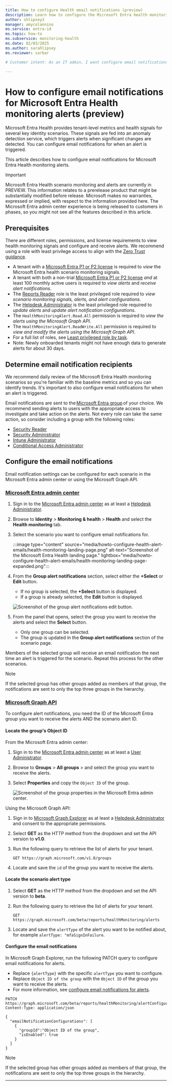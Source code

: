 ```yaml
---
title: How to configure Health email notifications (preview)
description: Learn how to configure the Microsoft Entra health monitoring email notifications to monitor and improve the health of your tenant.
author: shlipsey3
manager: amycolannino
ms.service: entra-id
ms.topic: how-to
ms.subservice: monitoring-health
ms.date: 02/03/2025
ms.author: sarahlipsey
ms.reviewer: sarbar

# Customer intent: As an IT admin, I want configure email notifications for when my tenant receives a Microsoft Entra Health alert.

---
```


# How to configure email notifications for Microsoft Entra Health monitoring alerts (preview)

Microsoft Entra Health provides tenant-level metrics and health signals for several key identity scenarios. These signals are fed into an anomaly detection service, which triggers alerts when significant changes are detected. You can configure email notifications for when an alert is triggered.

This article describes how to configure email notifications for Microsoft Entra Health monitoring alerts.

> [!IMPORTANT]
> Microsoft Entra Health scenario monitoring and alerts are currently in PREVIEW.
> This information relates to a prerelease product that might be substantially modified before release. Microsoft makes no warranties, expressed or implied, with respect to the information provided here. The Microsoft Entra admin center experience is being released to customers in phases, so you might not see all the features described in this article.

## Prerequisites

There are different roles, permissions, and license requirements to view health monitoring signals and configure and receive alerts. We recommend using a role with least privilege access to align with the [Zero Trust guidance](/security/zero-trust/zero-trust-overview).

- A tenant with a [Microsoft Entra P1 or P2 license](../../fundamentals/get-started-premium.md) is required to *view* the Microsoft Entra health scenario monitoring signals.
- A tenant with both a non-trial [Microsoft Entra P1 or P2 license](../../fundamentals/get-started-premium.md) *and* at least 100 monthly active users is required to *view alerts* and *receive alert notifications*.
- The [Reports Reader](../role-based-access-control/permissions-reference.md#reports-reader) role is the least privileged role required to *view scenario monitoring signals, alerts, and alert configurations*.
- The [Helpdesk Administrator](../role-based-access-control/permissions-reference.md#helpdesk-administrator) is the least privileged role required to *update alerts* and *update alert notification configurations*.
- The `HealthMonitoringAlert.Read.All` permission is required to *view the alerts using the Microsoft Graph API*.
- The `HealthMonitoringAlert.ReadWrite.All` permission is required to *view and modify the alerts using the Microsoft Graph API*.
- For a full list of roles, see [Least privileged role by task](../role-based-access-control/delegate-by-task.md#monitoring-and-health---audit-and-sign-in-logs-least-privileged-roles).
- Note: Newly onboarded tenants might not have enough data to generate alerts for about 30 days.

## Determine email notification recipients

We recommend daily review of the Microsoft Entra Health monitoring scenarios so you're familiar with the baseline metrics and so you can identify trends. It's important to also configure email notifications for when an alert is triggered.

Email notifications are sent to the [Microsoft Entra group](../../fundamentals/concept-learn-about-groups.md) of your choice. We recommend sending alerts to users with the appropriate access to investigate and take action on the alerts. Not every role can take the same action, so consider including a group with the following roles: 

- [Security Reader](../role-based-access-control/permissions-reference.md#security-reader)
- [Security Administrator](../role-based-access-control/permissions-reference.md#security-administrator)
- [Intune Administrator](../role-based-access-control/permissions-reference.md#intune-administrator)
- [Conditional Access Administrator](../role-based-access-control/permissions-reference.md#conditional-access-administrator)

## Configure the email notifications

Email notification settings can be configured for each scenario in the Microsoft Entra admin center or using the Microsoft Graph API.

### [Microsoft Entra admin center](#tab/microsoft-entra-admin-center)

1. Sign in to the [Microsoft Entra admin center](https://entra.microsoft.com) as at least a [Helpdesk Administrator](../role-based-access-control/permissions-reference.md#helpdesk-administrator).

1. Browse to **Identity** > **Monitoring & health** > **Health** and select the **Health monitoring** tab.

1. Select the scenario you want to configure email notifications for.

    :::image type="content" source="media/howto-configure-health-alert-emails/health-monitoring-landing-page.png" alt-text="Screenshot of the Microsoft Entra Health landing page." lightbox="media/howto-configure-health-alert-emails/health-monitoring-landing-page-expanded.png":::

1. From the **Group alert notifications** section, select either the **+Select** or **Edit** button.
    - If no group is selected, the **+Select** button is displayed.
    - If a group is already selected, the **Edit** button is displayed.

    ![Screenshot of the group alert notifications edit button.](media/howto-configure-health-alert-emails/email-notifications-edit-button.png)

1. From the panel that opens, select the group you want to receive the alerts and select the **Select** button. 
    - Only one group can be selected.
    - The group is updated in the **Group alert notifications** section of the scenario page.

Members of the selected group will receive an email notification the next time an alert is triggered for the scenario. Repeat this process for the other scenarios.

> [!NOTE]
> If the selected group has other groups added as members of that group, the notifications are sent to only the top three groups in the hierarchy.

### [Microsoft Graph API](#tab/microsoft-graph-api)

To configure alert notifications, you need the ID of the Microsoft Entra group you want to receive the alerts AND the scenario alert ID. 

#### Locate the group's Object ID

From the Microsoft Entra admin center:

1. Sign in to the [Microsoft Entra admin center](https://entra.microsoft.com) as at least a [User Administrator](../role-based-access-control/permissions-reference.md#user-administrator).
1. Browse to **Groups** > **All groups** > and select the group you want to receive the alerts.
1. Select **Properties** and copy the `Object ID` of the group. 

      ![Screenshot of the group properties in the Microsoft Entra admin center.](media/howto-configure-health-alert-emails/locate-group-id.png)

Using the Microsoft Graph API:
1. Sign in to [Microsoft Graph Explorer](https://developer.microsoft.com/en-us/graph/graph-explorer) as at least a [Helpdesk Administrator](../role-based-access-control/permissions-reference.md#helpdesk-administrator) and consent to the appropriate permissions.
1. Select **GET** as the HTTP method from the dropdown and set the API version to **v1.0**.
1. Run the following query to retrieve the list of alerts for your tenant.

    ```
    GET https://graph.microsoft.com/v1.0/groups
    ```
1. Locate and save the `id` of the group you want to receive the alerts.

#### Locate the scenario alert type

1. Select **GET** as the HTTP method from the dropdown and set the API version to **beta**.
1. Run the following query to retrieve the list of alerts for your tenant.

    ```http
    GET https://graph.microsoft.com/beta/reports/healthMonitoring/alerts
    ```
1. Locate and save the `alertType` of the alert you want to be notified about, for example `alertType: "mfaSignInFailure`.

#### Configure the email notifications

In Microsoft Graph Explorer, run the following PATCH query to configure email notifications for alerts.

- Replace `{alertType}` with the specific `alertType` you want to configure.
- Replace `Object ID of the group` with the `Object ID` of the group you want to receive the alerts.
- For more information, see [configure email notifications for alerts](/graph/api/healthmonitoring-alertconfiguration-update?view=graph-rest-beta&preserve-view=true).

```http
PATCH https://graph.microsoft.com/beta/reports/healthMonitoring/alertConfigurations/{alertType}
Content-Type: application/json

{
  "emailNotificationConfigurations": [
    {
      "groupId":"Object ID of the group",
      "isEnabled": true
    }
  ]
}
```
> [!NOTE]
> If the selected group has other groups added as members of that group, the notifications are sent to only the top three groups in the hierarchy.

---

